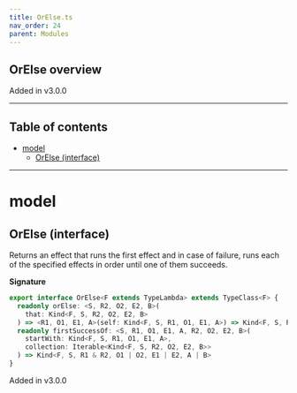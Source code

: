 ```yaml
---
title: OrElse.ts
nav_order: 24
parent: Modules
---
```


## OrElse overview

Added in v3.0.0

---

<h2 class="text-delta">Table of contents</h2>

- [model](#model)
  - [OrElse (interface)](#orelse-interface)

---

# model

## OrElse (interface)

Returns an effect that runs the first effect and in case of failure, runs
each of the specified effects in order until one of them succeeds.

**Signature**

```ts
export interface OrElse<F extends TypeLambda> extends TypeClass<F> {
  readonly orElse: <S, R2, O2, E2, B>(
    that: Kind<F, S, R2, O2, E2, B>
  ) => <R1, O1, E1, A>(self: Kind<F, S, R1, O1, E1, A>) => Kind<F, S, R1 & R2, O1 | O2, E1 | E2, A | B>
  readonly firstSuccessOf: <S, R1, O1, E1, A, R2, O2, E2, B>(
    startWith: Kind<F, S, R1, O1, E1, A>,
    collection: Iterable<Kind<F, S, R2, O2, E2, B>>
  ) => Kind<F, S, R1 & R2, O1 | O2, E1 | E2, A | B>
}
```

Added in v3.0.0
